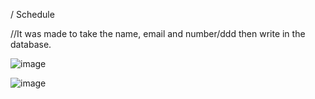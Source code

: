 
/ Schedule

//It was made to take the name, email and number/ddd then write in the database.

![image](https://user-images.githubusercontent.com/82851236/132396617-af092c4d-7f61-4e6d-8f08-9cb91c3b097e.png)

![image](https://user-images.githubusercontent.com/82851236/132396758-9048a0e5-88cb-49c1-b898-d832b5c314d8.png)
